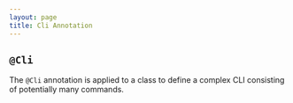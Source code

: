 ```yaml
---
layout: page
title: Cli Annotation
---
```


## `@Cli`

The `@Cli` annotation is applied to a class to define a complex CLI consisting of potentially many commands.